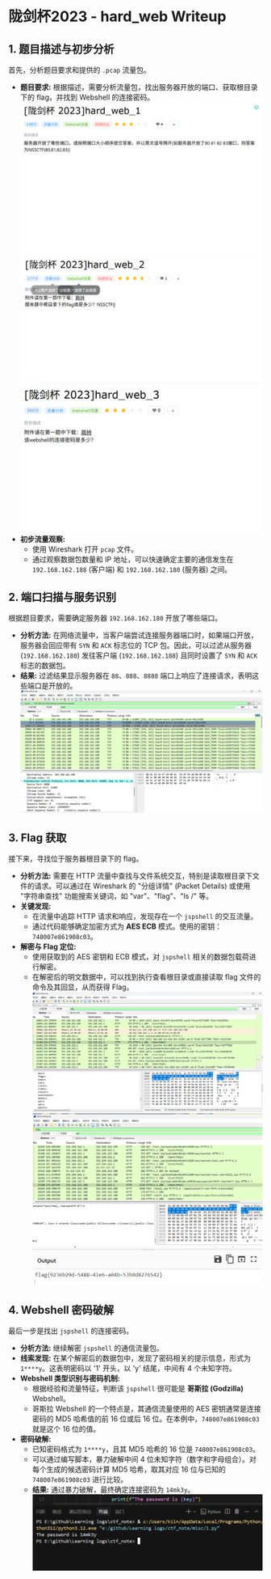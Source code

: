 # 陇剑杯2023 - hard_web Writeup

## 1. 题目描述与初步分析

首先，分析题目要求和提供的 `.pcap` 流量包。

*   **题目要求:** 根据描述，需要分析流量包，找出服务器开放的端口、获取根目录下的 flag，并找到 Webshell 的连接密码。
    ![陇剑杯2023-hard_web 1](./iamges/陇剑杯2023-hard_web1.png)
    ![陇剑杯2023-hard_web 2](./iamges/陇剑杯2023-hard_web2.png)
    ![陇剑杯2023-hard_web 3](./iamges/陇剑杯2023-hard_web3.png)
*   **初步流量观察:**
    *   使用 Wireshark 打开 `pcap` 文件。
    *   通过观察数据包数量和 IP 地址，可以快速确定主要的通信发生在 `192.168.162.188` (客户端) 和 `192.168.162.180` (服务器) 之间。

## 2. 端口扫描与服务识别

根据题目要求，需要确定服务器 `192.168.162.180` 开放了哪些端口。

*   **分析方法:** 在网络流量中，当客户端尝试连接服务器端口时，如果端口开放，服务器会回应带有 `SYN` 和 `ACK` 标志位的 TCP 包。因此，可以过滤从服务器 (`192.168.162.180`) 发往客户端 (`192.168.162.188`) 且同时设置了 `SYN` 和 `ACK` 标志的数据包。
*   **结果:** 过滤结果显示服务器在 `88`、`888`、`8888` 端口上响应了连接请求，表明这些端口是开放的。
    ![陇剑杯2023-hard_web 4](./iamges/陇剑杯2023-hard_web4.png)

## 3. Flag 获取

接下来，寻找位于服务器根目录下的 flag。

*   **分析方法:** 需要在 HTTP 流量中查找与文件系统交互，特别是读取根目录下文件的请求。可以通过在 Wireshark 的 "分组详情" (Packet Details) 或使用 "字符串查找" 功能搜索关键词，如 "var"、"flag"、"ls /" 等。
*   **关键发现:**
    *   在流量中追踪 HTTP 请求和响应，发现存在一个 `jspshell` 的交互流量。
    *   通过代码能够确定加密方式为 **AES ECB** 模式。使用的密钥：`748007e861908c03`。
*   **解密与 Flag 定位:**
    *   使用获取到的 AES 密钥和 ECB 模式，对 `jspshell` 相关的数据包载荷进行解密。
    *   在解密后的明文数据中，可以找到执行查看根目录或直接读取 flag 文件的命令及其回显，从而获得 Flag。
    ![陇剑杯2023-hard_web 5](./iamges/陇剑杯2023-hard_web5.png)
    ![陇剑杯2023-hard_web 6](./iamges/陇剑杯2023-hard_web6.png)
    ![陇剑杯2023-hard_web 7](./iamges/陇剑杯2023-hard_web7.png)

## 4. Webshell 密码破解

最后一步是找出 `jspshell` 的连接密码。

*   **分析方法:** 继续解密 `jspshell` 的通信流量包。
*   **线索发现:** 在某个解密后的数据包中，发现了密码相关的提示信息，形式为 `1****y`。这表明密码以 '1' 开头，以 'y' 结尾，中间有 4 个未知字符。
*   **Webshell 类型识别与密码机制:**
    *   根据经验和流量特征，判断该 `jspshell` 很可能是 **哥斯拉 (Godzilla)** Webshell。
    *   哥斯拉 Webshell 的一个特点是，其通信流量使用的 AES 密钥通常是连接密码的 MD5 哈希值的前 16 位或后 16 位。在本例中，`748007e861908c03` 就是这个 16 位的值。
*   **密码破解:**
    *   已知密码格式为 `1****y`，且其 MD5 哈希的 16 位是 `748007e861908c03`。
    *   可以通过编写脚本，暴力破解中间 4 位未知字符（数字和字母组合）。对每个生成的候选密码计算 MD5 哈希，取其对应 16 位与已知的 `748007e861908c03` 进行比较。
    *   **结果:** 通过暴力破解，最终确定连接密码为 `14mk3y`。
    ![陇剑杯2023-hard_web 8](./iamges/陇剑杯2023-hard_web8.png)